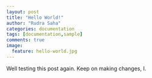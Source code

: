 ```yaml
---
layout: post
title: "Hello World!"
author: "Rudra Saha"
categories: documentation
tags: [documentation,sample]
comments: true
image:
  feature: hello-world.jpg
---
```


Well testing this post again. Keep on making changes, I.
